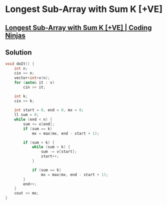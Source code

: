 # Longest Sub-Array with Sum K [+VE]
## [Longest Sub-Array with Sum K [+VE] | Coding Ninjas](https://www.codingninjas.com/studio/problems/longest-subarray-with-sum-k_6682399?utm_source=youtube&utm_medium=affiliate&utm_campaign=striver_Arrayproblems)

## Solution
```cpp
void doIt() { 
    int n;
    cin >> n; 
    vector<int>v(n);
    for (auto& it : v)
        cin >> it;

    int k; 
    cin >> k;
    
    int start = 0, end = 0, mx = 0;
    ll sum = 0;
    while (end < n) {
        sum += v[end];
        if (sum == k) 
            mx = max(mx, end - start + 1);

        if (sum > k) {
            while (sum > k) {
                sum -= v[start];
                start++;
            }

            if (sum == k) 
                mx = max(mx, end - start + 1);
        }
        end++;
    }
    cout << mx;
}
```
